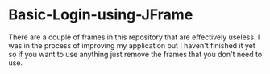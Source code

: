# Basic-Login-using-JFrame
There are a couple of frames in this repository that are effectively useless. I was in the process of improving my application but I haven't finished it yet so if you want to use anything just remove the frames that you don't need to use.
